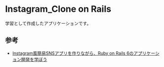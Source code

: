 # Instagram_Clone on Rails

学習として作成したアプリケーションです。
## 参考
- [Instagram風簡易SNSアプリを作りながら、Ruby on Rails 6のアプリケーション開発を学ぼう](https://www.techpit.jp/courses/2)